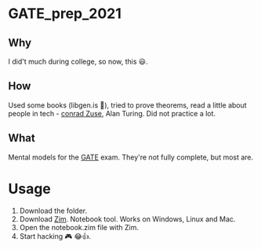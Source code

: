 # GATE_prep_2021

## Why
I did't much during college, so now, this 😃️.

## How
Used some books (libgen.is 👀️), tried to prove theorems, read a little about people in tech - [conrad Zuse](https://en.wikipedia.org/wiki/Konrad_Zuse), Alan Turing. Did not practice a lot.

## What
Mental models for the [GATE](https://en.wikipedia.org/wiki/Graduate_Aptitude_Test_in_Engineering) exam.
They're not fully complete, but most are.

# Usage
1. Download the folder. 
2. Download [Zim](https://zim-wiki.org/). Notebook tool. Works on Windows, Linux and Mac.
3. Open the notebook.zim file with Zim.
4. Start hacking 🎮️ 😂️👍️.
